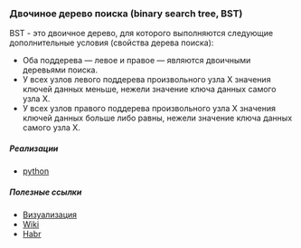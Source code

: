 ### Двочиное дерево поиска (binary search tree, BST)
BST - это двоичное дерево, для которого выполняются следующие дополнительные условия (свойства дерева поиска):
- Оба поддерева — левое и правое — являются двоичными деревьями поиска.
- У всех узлов левого поддерева произвольного узла X значения ключей данных меньше, нежели значение ключа данных самого узла X.
- У всех узлов правого поддерева произвольного узла X значения ключей данных больше либо равны, нежели значение ключа данных самого узла X.

##### Реализации
- [python](python/BST.py)

##### Полезные ссылки
- [Визуализация](https://www.cs.usfca.edu/~galles/visualization/BST.html)
- [Wiki](https://ru.wikipedia.org/wiki/%D0%94%D0%B2%D0%BE%D0%B8%D1%87%D0%BD%D0%BE%D0%B5_%D0%B4%D0%B5%D1%80%D0%B5%D0%B2%D0%BE_%D0%BF%D0%BE%D0%B8%D1%81%D0%BA%D0%B0)
- [Habr](https://habr.com/ru/post/267855/)
